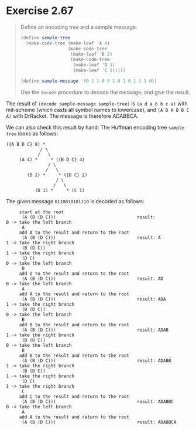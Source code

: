 # Exercise 2.67

> Define an encoding tree and a sample message:
> ```scheme
> (define sample-tree
>   (make-code-tree (make-leaf 'A 4)
>                   (make-code-tree
>                    (make-leaf 'B 2)
>                    (make-code-tree
>                     (make-leaf 'D 1)
>                     (make-leaf 'C 1)))))
>
> (define sample-message '(0 1 1 0 0 1 0 1 0 1 1 1 0))
> ```
> Use the `decode` procedure to decode the message, and give the result.



The result of `(decode sample-message sample-tree)` is `(a d a b b c a)` with mit-scheme (which casts all symbol names to lowercase), and `(A D A B B C A)` with DrRacket.
The message is therefore ADABBCA.

We can also check this result by hand:
The Huffman encoding tree `sample-tree` looks as follows:
```text
({A B D C} 8) *
             / \
            /   \
     (A 4) *     * ({B D C} 4)
                / \
               /   \
        (B 2) *     * ({D C} 2)
                   / \
                  /   \
           (D 1) *     * (C 1)
```
The given message `0110010101110` is decoded as follows:
```text
     start at the root
      (A (B (D C)))                               result:
0 -> take the left branch
      A
     add A to the result and return to the root
      (A (B (D C)))                               result: A
1 -> take the right branch
      (B (D C))
1 -> take the right branch
      (D C)
0 -> take the left branch
      D
     add D to the result and return to the root
      (A (B (D C)))                               result: AD
0 -> take the left branch
      A
     add A to the result and return to the root
      (A (B (D C)))                               result: ADA
1 -> take the right branch
      (B (D C))
0 -> take the left branch
      B
     add B to the result and return to the root
      (A (B (D C)))                               result: ADAB
1 -> take the right branch
      (B (D C))
0 -> take the left branch
      B
     add B to the result and return to the root
      (A (B (D C)))                               result: ADABB
1 -> take the right branch
      (B (D C))
1 -> take the right branch
      (D C)
1 -> take the right branch
      C
     add C to the result and return to the root
      (A (B (D C)))                               result: ADABBC
0 -> take the left branch
      A
     add A to the result and return to the root
      (A (B (D C)))                               result: ADABBCA
```

